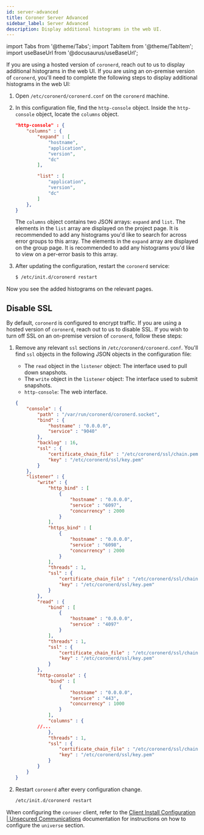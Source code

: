 ```yaml
---
id: server-advanced
title: Coroner Server Advanced
sidebar_label: Server Advanced
description: Display additional histograms in the web UI.
---
```


import Tabs from '@theme/Tabs';
import TabItem from '@theme/TabItem';
import useBaseUrl from '@docusaurus/useBaseUrl';

If you are using a hosted version of `coronerd`, reach out to us to display additional histograms in the web UI. If you are using an on-premise version of `coronerd`, you'll need to complete the following steps to display additional histograms in the web UI:

1. Open `/etc/coronerd/coronerd.conf` on the `coronerd` machine.
2. In this configuration file, find the `http-console` object. Inside the `http-console` object, locate the `columns` object.

   ```json
   "http-console" : {
       "columns" : {
           "expand" : [
               "hostname",
               "application",
               "version",
               "dc"
           ],

           "list" : [
               "application",
               "version",
               "dc"
           ]
       },
   }
   ```

   The `columns` object contains two JSON arrays: `expand` and `list`. The elements in the `list` array are displayed on the project page. It is recommended to add any histograms you'd like to search for across error groups to this array. The elements in the `expand` array are displayed on the group page. It is recommended to add any histograms you'd like to view on a per-error basis to this array.

3. After updating the configuration, restart the `coronerd` service:

   ```bash
   $ /etc/init.d/coronerd restart
   ```

Now you see the added histograms on the relevant pages.

## Disable SSL

By default, `coronerd` is configured to encrypt traffic. If you are using a hosted version of `coronerd`, reach out to us to disable SSL. If you wish to turn off SSL on an on-premise version of `coronerd`, follow these steps:

1. Remove any relevant `ssl` sections in `/etc/coronerd/coronerd.conf`. You'll find `ssl` objects in the following JSON objects in the configuration file:

   - The `read` object in the `listener` object: The interface used to pull down snapshots.
   - The `write` object in the `listener` object: The interface used to submit snapshots.
   - `http-console`: The web interface.

   ```json
   {
       "console" : {
           "path" : "/var/run/coronerd/coronerd.socket",
           "bind" : {
               "hostname" : "0.0.0.0",
               "service" : "9040"
           },
           "backlog" : 16,
           "ssl" : {
               "certificate_chain_file" : "/etc/coronerd/ssl/chain.pem",
               "key" : "/etc/coronerd/ssl/key.pem"
           }
       },
       "listener" : {
           "write" : {
               "http_bind" : [
                   {
                       "hostname" : "0.0.0.0",
                       "service" : "6097",
                       "concurrency" : 2000
                   }
               ],
               "https_bind" : [
                   {
                       "hostname" : "0.0.0.0",
                       "service" : "6098",
                       "concurrency" : 2000
                   }
               ],
               "threads" : 1,
               "ssl" : {
                   "certificate_chain_file" : "/etc/coronerd/ssl/chain.pem",
                   "key" : "/etc/coronerd/ssl/key.pem"
               }
           },
           "read" : {
               "bind" : [
                   {
                       "hostname" : "0.0.0.0",
                       "service" : "4097"
                   }
               ],
               "threads" : 1,
               "ssl" : {
                   "certificate_chain_file" : "/etc/coronerd/ssl/chain.pem",
                   "key" : "/etc/coronerd/ssl/key.pem"
               }
           },
           "http-console" : {
               "bind" : [
                   {
                       "hostname" : "0.0.0.0",
                       "service" : "443",
                       "concurrency" : 1000
                   }
               ],
               "columns" : {
           //...
               },
               "threads" : 1,
               "ssl" : {
                   "certificate_chain_file" : "/etc/coronerd/ssl/chain.pem",
                   "key" : "/etc/coronerd/ssl/key.pem"
               }
           }
       }
   }
   ```

2. Restart `coronerd` after every configuration change.

   ```bash
   /etc/init.d/coronerd restart
   ```

When configuring the `coroner` client, refer to the [Client Install Configuration | Unsecured Communications](/error-reporting/advanced/coroner/client-getting-started/#configuration-for-unsecured-communications) documentation for instructions on how to configure the `universe` section.
